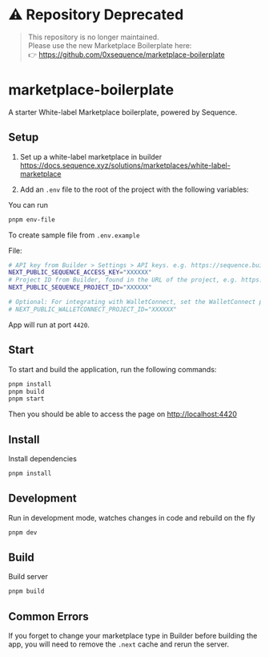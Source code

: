 # ⚠️ Repository Deprecated

> This repository is no longer maintained.  
> Please use the new Marketplace Boilerplate here:  
> 👉 https://github.com/0xsequence/marketplace-boilerplate

# marketplace-boilerplate

A starter White-label Marketplace boilerplate, powered by Sequence.

## Setup

1. Set up a white-label marketplace in builder https://docs.sequence.xyz/solutions/marketplaces/white-label-marketplace

2. Add an `.env` file to the root of the project with the following variables:

You can run

```sh
pnpm env-file
```

To create sample file from `.env.example`

File:

```sh
# API key from Builder > Settings > API keys. e.g. https://sequence.build/project/{PROJECT_ID}/settings/apikeys
NEXT_PUBLIC_SEQUENCE_ACCESS_KEY="XXXXXX"
# Project ID from Builder, found in the URL of the project, e.g. https://sequence.build/project/{PROJECT_ID}
NEXT_PUBLIC_SEQUENCE_PROJECT_ID="XXXXXX"

# Optional: For integrating with WalletConnect, set the WalletConnect project ID
# NEXT_PUBLIC_WALLETCONNECT_PROJECT_ID="XXXXXX"
```

App will run at port `4420`.

## Start

To start and build the application, run the following commands:

```sh
pnpm install
pnpm build
pnpm start
```

Then you should be able to access the page on [http://localhost:4420](http://localhost:4420)

## Install

Install dependencies

```sh
pnpm install
```

## Development

Run in development mode, watches changes in code and rebuild on the fly

```sh
pnpm dev
```

## Build

Build server

```sh
pnpm build
```

## Common Errors

If you forget to change your marketplace type in Builder before building the app, you will need to remove the `.next` cache and rerun the server.
